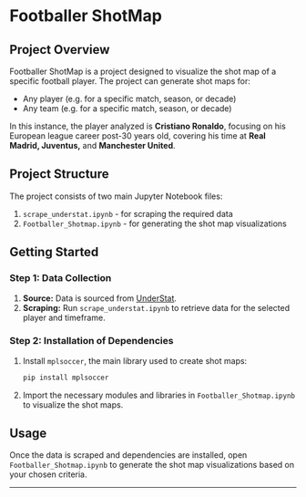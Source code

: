 # Footballer ShotMap

## Project Overview
Footballer ShotMap is a project designed to visualize the shot map of a specific football player. The project can generate shot maps for:
- Any player (e.g. for a specific match, season, or decade)
- Any team (e.g. for a specific match, season, or decade)

In this instance, the player analyzed is **Cristiano Ronaldo**, focusing on his European league career post-30 years old, covering his time at **Real Madrid, Juventus,** and **Manchester United**.

## Project Structure
The project consists of two main Jupyter Notebook files:
1. `scrape_understat.ipynb` - for scraping the required data
2. `Footballer_Shotmap.ipynb` - for generating the shot map visualizations

## Getting Started

### Step 1: Data Collection
1. **Source:** Data is sourced from [UnderStat](https://understat.com/).
2. **Scraping:** Run `scrape_understat.ipynb` to retrieve data for the selected player and timeframe.

### Step 2: Installation of Dependencies
1. Install `mplsoccer`, the main library used to create shot maps:
    ```bash
    pip install mplsoccer
    ```
2. Import the necessary modules and libraries in `Footballer_Shotmap.ipynb` to visualize the shot maps.

## Usage
Once the data is scraped and dependencies are installed, open `Footballer_Shotmap.ipynb` to generate the shot map visualizations based on your chosen criteria.

---


